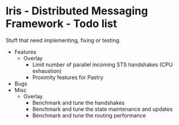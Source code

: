   Iris - Distributed Messaging Framework - Todo list
======================================================

Stuff that need implementing, fixing or testing.

- Features
    - Overlay
        - Limit number of parallel incoming STS handshakes (CPU exhaustion)
        - Proximity features for Pastry
- Bugs
- Misc
    - Overlay
        - Benchmark and tune the handshakes
        - Benchmark and tune the state maintenance and updates
        - Benchmark and tune the routing performance
